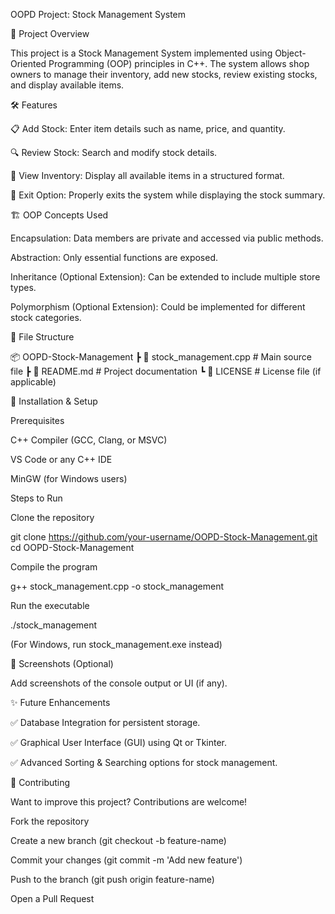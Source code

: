 OOPD Project: Stock Management System

📌 Project Overview

This project is a Stock Management System implemented using Object-Oriented Programming (OOP) principles in C++. The system allows shop owners to manage their inventory, add new stocks, review existing stocks, and display available items.

🛠️ Features

📋 Add Stock: Enter item details such as name, price, and quantity.

🔍 Review Stock: Search and modify stock details.

📜 View Inventory: Display all available items in a structured format.

🛑 Exit Option: Properly exits the system while displaying the stock summary.

🏗️ OOP Concepts Used

Encapsulation: Data members are private and accessed via public methods.

Abstraction: Only essential functions are exposed.

Inheritance (Optional Extension): Can be extended to include multiple store types.

Polymorphism (Optional Extension): Could be implemented for different stock categories.

📂 File Structure

📦 OOPD-Stock-Management
 ┣ 📜 stock_management.cpp  # Main source file
 ┣ 📜 README.md              # Project documentation
 ┗ 📜 LICENSE                # License file (if applicable)

🚀 Installation & Setup

Prerequisites

C++ Compiler (GCC, Clang, or MSVC)

VS Code or any C++ IDE

MinGW (for Windows users)

Steps to Run

Clone the repository

git clone https://github.com/your-username/OOPD-Stock-Management.git
cd OOPD-Stock-Management

Compile the program

g++ stock_management.cpp -o stock_management

Run the executable

./stock_management

(For Windows, run stock_management.exe instead)

📸 Screenshots (Optional)

Add screenshots of the console output or UI (if any).

✨ Future Enhancements

✅ Database Integration for persistent storage.

✅ Graphical User Interface (GUI) using Qt or Tkinter.

✅ Advanced Sorting & Searching options for stock management.

🤝 Contributing

Want to improve this project? Contributions are welcome!

Fork the repository

Create a new branch (git checkout -b feature-name)

Commit your changes (git commit -m 'Add new feature')

Push to the branch (git push origin feature-name)

Open a Pull Request
